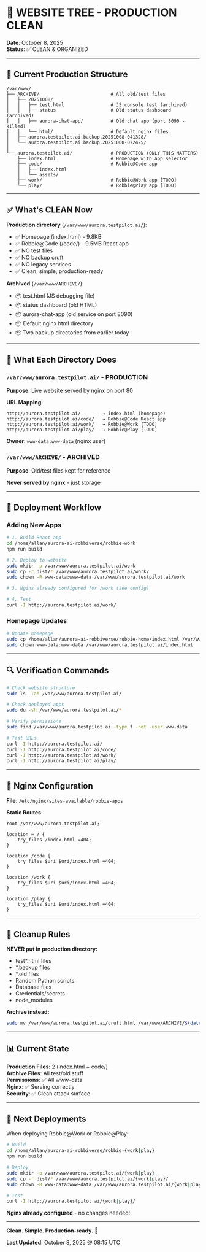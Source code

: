 # 🧹 WEBSITE TREE - PRODUCTION CLEAN

**Date**: October 8, 2025  
**Status**: ✅ CLEAN & ORGANIZED

---

## 📁 Current Production Structure

```
/var/www/
├── ARCHIVE/                          # All old/test files
│   ├── 20251008/
│   │   ├── test.html                 # JS console test (archived)
│   │   ├── status                    # Old status dashboard (archived)
│   │   ├── aurora-chat-app/          # Old chat app (port 8090 - killed)
│   │   └── html/                     # Default nginx files
│   ├── aurora.testpilot.ai.backup.20251008-041328/
│   └── aurora.testpilot.ai.backup.20251008-072425/
│
└── aurora.testpilot.ai/              # PRODUCTION (ONLY THIS MATTERS)
    ├── index.html                    # Homepage with app selector
    ├── code/                         # Robbie@Code app
    │   ├── index.html
    │   └── assets/
    ├── work/                         # Robbie@Work app [TODO]
    └── play/                         # Robbie@Play app [TODO]
```

---

## ✅ What's CLEAN Now

**Production directory** (`/var/www/aurora.testpilot.ai/`):
- ✅ Homepage (index.html) - 9.8KB
- ✅ Robbie@Code (/code/) - 9.5MB React app
- ✅ NO test files
- ✅ NO backup cruft
- ✅ NO legacy services
- ✅ Clean, simple, production-ready

**Archived** (`/var/www/ARCHIVE/`):
- 📦 test.html (JS debugging file)
- 📦 status dashboard (old HTML)
- 📦 aurora-chat-app (old service on port 8090)
- 📦 Default nginx html directory
- 📦 Two backup directories from earlier today

---

## 🎯 What Each Directory Does

### `/var/www/aurora.testpilot.ai/` - PRODUCTION
**Purpose**: Live website served by nginx on port 80

**URL Mapping**:
```
http://aurora.testpilot.ai/        → index.html (homepage)
http://aurora.testpilot.ai/code/   → Robbie@Code React app
http://aurora.testpilot.ai/work/   → Robbie@Work [TODO]
http://aurora.testpilot.ai/play/   → Robbie@Play [TODO]
```

**Owner**: `www-data:www-data` (nginx user)

### `/var/www/ARCHIVE/` - ARCHIVED
**Purpose**: Old/test files kept for reference

**Never served by nginx** - just storage

---

## 🚀 Deployment Workflow

### Adding New Apps
```bash
# 1. Build React app
cd /home/allan/aurora-ai-robbiverse/robbie-work
npm run build

# 2. Deploy to website
sudo mkdir -p /var/www/aurora.testpilot.ai/work
sudo cp -r dist/* /var/www/aurora.testpilot.ai/work/
sudo chown -R www-data:www-data /var/www/aurora.testpilot.ai/work

# 3. Nginx already configured for /work (see config)

# 4. Test
curl -I http://aurora.testpilot.ai/work/
```

### Homepage Updates
```bash
# Update homepage
sudo cp /home/allan/aurora-ai-robbiverse/robbie-home/index.html /var/www/aurora.testpilot.ai/
sudo chown www-data:www-data /var/www/aurora.testpilot.ai/index.html
```

---

## 🔍 Verification Commands

```bash
# Check website structure
sudo ls -lah /var/www/aurora.testpilot.ai/

# Check deployed apps
sudo du -sh /var/www/aurora.testpilot.ai/*

# Verify permissions
sudo find /var/www/aurora.testpilot.ai -type f -not -user www-data

# Test URLs
curl -I http://aurora.testpilot.ai/
curl -I http://aurora.testpilot.ai/code/
curl -I http://aurora.testpilot.ai/work/
curl -I http://aurora.testpilot.ai/play/
```

---

## 📝 Nginx Configuration

**File**: `/etc/nginx/sites-available/robbie-apps`

**Static Routes**:
```nginx
root /var/www/aurora.testpilot.ai;

location = / {
    try_files /index.html =404;
}

location /code {
    try_files $uri $uri/index.html =404;
}

location /work {
    try_files $uri $uri/index.html =404;
}

location /play {
    try_files $uri $uri/index.html =404;
}
```

---

## 🧹 Cleanup Rules

**NEVER put in production directory:**
- test*.html files
- *.backup files
- *.old files
- Random Python scripts
- Database files
- Credentials/secrets
- node_modules

**Archive instead:**
```bash
sudo mv /var/www/aurora.testpilot.ai/cruft.html /var/www/ARCHIVE/$(date +%Y%m%d)/
```

---

## 📊 Current State

**Production Files**: 2 (index.html + code/)  
**Archive Files**: All test/old stuff  
**Permissions**: ✅ All www-data  
**Nginx**: ✅ Serving correctly  
**Security**: ✅ Clean attack surface  

---

## 🎯 Next Deployments

When deploying Robbie@Work or Robbie@Play:

```bash
# Build
cd /home/allan/aurora-ai-robbiverse/robbie-{work|play}
npm run build

# Deploy
sudo mkdir -p /var/www/aurora.testpilot.ai/{work|play}
sudo cp -r dist/* /var/www/aurora.testpilot.ai/{work|play}/
sudo chown -R www-data:www-data /var/www/aurora.testpilot.ai/{work|play}

# Test
curl -I http://aurora.testpilot.ai/{work|play}/
```

**Nginx already configured** - no changes needed!

---

**Clean. Simple. Production-ready.** 🚀

**Last Updated**: October 8, 2025 @ 08:15 UTC




